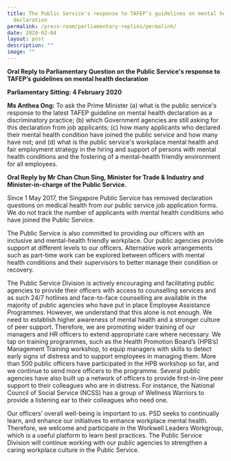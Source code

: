 ```yaml
---
title: The Public Service's response to TAFEP’s guidelines on mental health
  declaration
permalink: /press-room/parliamentary-replies/permalink/
date: 2020-02-04
layout: post
description: ""
image: ""
---
```

**Oral Reply to Parliamentary Question on the Public Service's response to TAFEP’s guidelines on mental health declaration**  
  
**Parliamentary Sitting: 4 February 2020**  
  
**Ms Anthea Ong:** To ask the Prime Minister (a) what is the public service's response to the latest TAFEP guideline on mental health declaration as a discriminatory practice; (b) which Government agencies are still asking for this declaration from job applicants; (c) how many applicants who declared their mental health condition have joined the public service and how many have not; and (d) what is the public service's workplace mental health and fair employment strategy in the hiring and support of persons with mental health conditions and the fostering of a mental-health friendly environment for all employees.  
  
**Oral Reply by Mr Chan Chun Sing, Minister for Trade & Industry and Minister-in-charge of the Public Service.**  
  
Since 1 May 2017, the Singapore Public Service has removed declaration questions on medical health from our public service job application forms. We do not track the number of applicants with mental health conditions who have joined the Public Service.  
  
The Public Service is also committed to providing our officers with an inclusive and mental-health friendly workplace. Our public agencies provide support at different levels to our officers. Alternative work arrangements such as part-time work can be explored between officers with mental health conditions and their supervisors to better manage their condition or recovery.   
  
The Public Service Division is actively encouraging and facilitating public agencies to provide their officers with access to counselling services and as such 24/7 hotlines and face-to-face counselling are available in the majority of public agencies who have put in place Employee Assistance Programmes. However, we understand that this alone is not enough. We need to establish higher awareness of mental health and a stronger culture of peer support. Therefore, we are promoting wider training of our managers and HR officers to extend appropriate care where necessary. We tap on training programmes, such as the Health Promotion Board’s (HPB’s) Management Training workshop, to equip managers with skills to detect early signs of distress and to support employees in managing them. More than 500 public officers have participated in the HPB workshop so far, and we continue to send more officers to the programme. Several public agencies have also built up a network of officers to provide first-in-line peer support to their colleagues who are in distress. For instance, the National Council of Social Service (NCSS) has a group of Wellness Warriors to provide a listening ear to their colleagues who need one.  
  
Our officers’ overall well-being is important to us. PSD seeks to continually learn, and enhance our initiatives to enhance workplace mental health. Therefore, we welcome and participate in the Workwell Leaders Workgroup, which is a useful platform to learn best practices. The Public Service Division will continue working with our public agencies to strengthen a caring workplace culture in the Public Service.